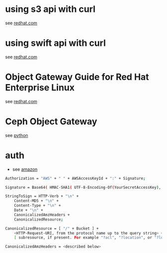 # using s3 api with curl
see [redhat.com](https://access.redhat.com/documentation/en-us/red_hat_ceph_storage/4/html/developer_guide/ceph-object-gateway-and-the-s3-api) 
# using swift api with curl
see [redhat.com](https://access.redhat.com/documentation/en-us/red_hat_ceph_storage/4/html/developer_guide/ceph-object-gateway-and-the-swift-api)

# Object Gateway Guide for Red Hat Enterprise Linux
see [redhat.com](https://access.redhat.com/documentation/en-us/red_hat_ceph_storage/3/html-single/object_gateway_guide_for_red_hat_enterprise_linux/index)

# Ceph Object Gateway
see [python](./python-s3-api-test.py)





# auth  
- see [amazon](https://docs.aws.amazon.com/AmazonS3/latest/userguide/RESTAuthentication.html#ConstructingTheAuthenticationHeader)

```bash
Authorization = "AWS" + " " + AWSAccessKeyId + ":" + Signature;

Signature = Base64( HMAC-SHA1( UTF-8-Encoding-Of(YourSecretAccessKey), UTF-8-Encoding-Of( StringToSign ) ) );

StringToSign = HTTP-Verb + "\n" +
	Content-MD5 + "\n" +
	Content-Type + "\n" +
	Date + "\n" +
	CanonicalizedAmzHeaders +
	CanonicalizedResource;

CanonicalizedResource = [ "/" + Bucket ] +
	<HTTP-Request-URI, from the protocol name up to the query string> +
	[ subresource, if present. For example "?acl", "?location", or "?logging"];

CanonicalizedAmzHeaders = <described below>
```